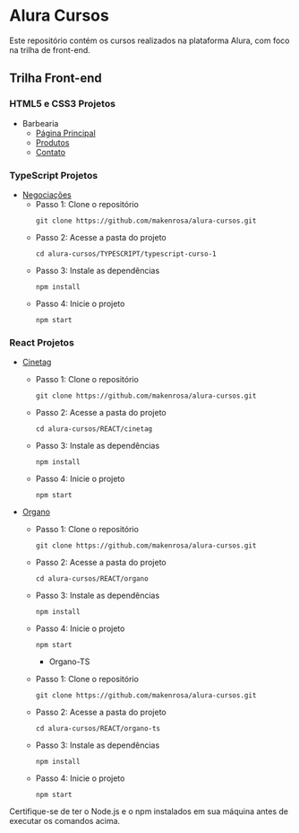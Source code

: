 # Alura Cursos

Este repositório contém os cursos realizados na plataforma Alura, com foco na trilha de front-end.

## Trilha Front-end

### HTML5 e CSS3 Projetos

- Barbearia
  - [Página Principal](https://makenrosa.github.io/alura-cursos/HTML5-CSS3/index.html)
  - [Produtos](https://makenrosa.github.io/alura-cursos/HTML5-CSS3/produtos.html)
  - [Contato](https://makenrosa.github.io/alura-cursos/HTML5-CSS3/contato.html)

### TypeScript Projetos

- [Negociações](https://alura-typescript-pt1-pt2.vercel.app/)
  - Passo 1: Clone o repositório
    ```
    git clone https://github.com/makenrosa/alura-cursos.git
    ```
  - Passo 2: Acesse a pasta do projeto
    ```
    cd alura-cursos/TYPESCRIPT/typescript-curso-1
    ```
  - Passo 3: Instale as dependências
    ```
    npm install
    ```
  - Passo 4: Inicie o projeto
    ```
    npm start
    ```

### React Projetos

- [Cinetag](https://alura-react-cinetag-silk.vercel.app/)
  - Passo 1: Clone o repositório
    ```
    git clone https://github.com/makenrosa/alura-cursos.git
    ```
  - Passo 2: Acesse a pasta do projeto
    ```
    cd alura-cursos/REACT/cinetag
    ```
  - Passo 3: Instale as dependências
    ```
    npm install
    ```
  - Passo 4: Inicie o projeto
    ```
    npm start
    ```

- [Organo](https://alura-react-organo-beta.vercel.app/)
  - Passo 1: Clone o repositório
    ```
    git clone https://github.com/makenrosa/alura-cursos.git
    ```
  - Passo 2: Acesse a pasta do projeto
    ```
    cd alura-cursos/REACT/organo
    ```
  - Passo 3: Instale as dependências
    ```
    npm install
    ```
  - Passo 4: Inicie o projeto
    ```
    npm start
    ```

    - Organo-TS
  - Passo 1: Clone o repositório
    ```
    git clone https://github.com/makenrosa/alura-cursos.git
    ```
  - Passo 2: Acesse a pasta do projeto
    ```
    cd alura-cursos/REACT/organo-ts
    ```
  - Passo 3: Instale as dependências
    ```
    npm install
    ```
  - Passo 4: Inicie o projeto
    ```
    npm start
    ```

Certifique-se de ter o Node.js e o npm instalados em sua máquina antes de executar os comandos acima.
